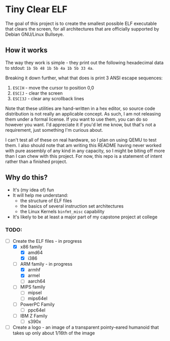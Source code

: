 # Tiny Clear ELF
The goal of this project is to create the smallest possible ELF executable that clears the screen, for all architectures that are officially supported by Debian GNU/Linux Bullseye.


## How it works

The way they work is simple - they print out the following hexadecimal data to stdout: `1b 5b 48 1b 5b 4a 1b 5b 33 4a`.

Breaking it down further, what that does is print 3 ANSI escape sequences:
1. `ESC[H` - move the cursor to position 0,0
2. `ESC[J` - clear the screen
3. `ESC[3J` - clear any scrollback lines

Note that these utilities are hand-written in a hex editor, so source code distribution is not really an applicable concept. As such, I am not releasing them under a formal license. If you want to use them, you can do so however you want. I'd appreciate it if you'd let me know, but that's not a requirement, just something I'm curious about.

I can't test all of these on real hardware, so I plan on using QEMU to test them. I also should note that am writing this README having never worked with pure assembly of any kind in any capacity, so I might be biting off more than I can chew with this project. For now, this repo is a statement of intent rather than a finished project.


## Why do this?

* It's (my idea of) fun
* It will help me understand:
  * the structure of ELF files
  * the basics of several instruction set architectures
  * the Linux Kernels `binfmt_misc` capability
* It's likely to be at least a major part of my capstone project at college

### TODO:

* [ ] Create the ELF files - in progress
  * [x] x86 family
    * [x] amd64
    * [x] i386
  * [ ] ARM family - in progress
    * [x] armhf
    * [x] armel
    * [ ] aarch64
  * [ ] MIPS family
    * [ ] mipsel
    * [ ] mips64el
  * [ ] PowerPC Family
    * [ ] ppc64el
  * [ ] IBM Z Family
    * [ ] s390x
* [ ] Create a logo - an image of a transparent pointy-eared humanoid that takes up only about 1/16th of the image
